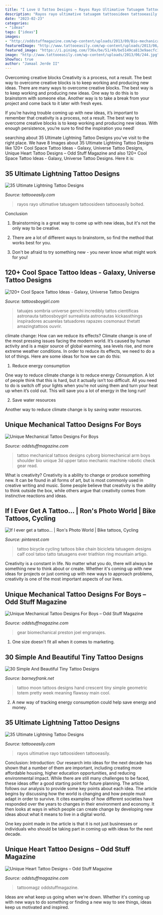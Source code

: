 ```yaml
---
title: "I Love U Tattoo Designs ~ Rayos Rayo Ultimative Tatuagem Tattoosideen Tattooeasily Bolted"
description: "Rayos rayo ultimative tatuagem tattoosideen tattooeasily bolted"
date: "2023-02-23"
categories:
- "ideas"
tags: ["ideas"]
images:
- "http://oddstuffmagazine.com/wp-content/uploads/2013/09/Bio-mechanical-Tattoo-4-560x800.jpg"
featuredImage: "http://www.tattooeasily.com/wp-content/uploads/2013/06/273.jpg"
featured_image: "https://i.pinimg.com/736x/be/51/49/be5149ca813e9aecfc182296d37fd280--cycling-tattoo-bicycle-tattoo.jpg"
image: "http://www.tattooeasily.com/wp-content/uploads/2013/06/244.jpg"
ShowToc: true
author: "Jamaal Jerde II"
---
```



Overcoming creative blocks
Creativity is a process, not a result. The best way to overcome creative blocks is to keep working and producing new ideas.
There are many ways to overcome creative blocks. The best way is to keep working and producing new ideas. One way to do this is to brainstorm with someone else. Another way is to take a break from your project and come back to it later with fresh eyes.

If you’re having trouble coming up with new ideas, it’s important to remember that creativity is a process, not a result. The best way to overcome creative blocks is to keep working and producing new ideas. With enough persistence, you’re sure to find the inspiration you need!

	

		
searching about 35 Ultimate Lightning Tattoo Designs you've visit to the right place. We have 8 Images about 35 Ultimate Lightning Tattoo Designs like 120+ Cool Space Tattoo Ideas - Galaxy, Universe Tattoo Designs, Unique Heart Tattoo Designs – Odd Stuff Magazine and also 120+ Cool Space Tattoo Ideas - Galaxy, Universe Tattoo Designs. Here it is:
		
    
## 35 Ultimate Lightning Tattoo Designs

<img loading=lazy src="http://www.tattooeasily.com/wp-content/uploads/2013/06/244.jpg" onerror="this.onerror=null;this.src='https://tse1.mm.bing.net/th?id=OIP.GA4gEE7JL9jgzxPDhLHvOwHaG0&amp;pid=15.1';" alt="35 Ultimate Lightning Tattoo Designs">

_Source: tattooeasily.com_

>rayos rayo ultimative tatuagem tattoosideen tattooeasily bolted. 

	

Conclusion
1. Brainstorming is a great way to come up with new ideas, but it's not the only way to be creative.
2. There are a lot of different ways to brainstorm, so find the method that works best for you.

3. Don't be afraid to try something new - you never know what might work for you!

    
## 120+ Cool Space Tattoo Ideas - Galaxy, Universe Tattoo Designs

<img loading=lazy src="https://cdn.tattoosboygirl.com/wp-content/uploads/2021/07/Space-tattoo-ideas-84.jpg" onerror="this.onerror=null;this.src='https://tse4.mm.bing.net/th?id=OIP.YSxSxYn0lZzxRU9NfmUQWgHaNn&amp;pid=15.1';" alt="120+ Cool Space Tattoo Ideas - Galaxy, Universe Tattoo Designs">

_Source: tattoosboygirl.com_

>tatuajes sombria universe genchi incredibly tattos científicas astronauta tattoosboygirl surrealista astronautas kickassthings inspiradores acuarelas tatuadores rapazes cosmonaut thetatt amazingtattoos ouvrir. 

	

climate change: How can we reduce its effects?
Climate change is one of the most pressing issues facing the modern world. It’s caused by human activity and is a major source of global warming, sea levels rise, and more extreme weather conditions. In order to reduce its effects, we need to do a lot of things. Here are some ideas for how we can do this:
1) Reduce energy consumption

One way to reduce climate change is to reduce energy Consumption. A lot of people think that this is hard, but it actually isn’t too difficult. All you need to do is switch off your lights when you’re not using them and turn your heat up when it’s cold out. This will save you a lot of energy in the long run! 

2) Save water resources

Another way to reduce climate change is by saving water resources.

    
## Unique Mechanical Tattoo Designs For Boys

<img loading=lazy src="http://oddstuffmagazine.com/wp-content/uploads/2013/09/Bio-mechanical-Tattoo-4-560x800.jpg" onerror="this.onerror=null;this.src='https://tse2.mm.bing.net/th?id=OIP.cQwBzZ8jOq3S_-X2_FEkrAHaKl&amp;pid=15.1';" alt="Unique Mechanical Tattoo Designs For Boys">

_Source: oddstuffmagazine.com_

>tattoo mechanical tattoos designs cyborg biomechanical arm boys shoulder bio unique 3d upper tatoo mechanic machine robotic check gear read. 

	

What is creativity?
Creativity is a ability to change or produce something new. It can be found in all forms of art, but is most commonly used in creative writing and music. Some people believe that creativity is the ability to think outside the box, while others argue that creativity comes from instinctive reactions and ideas.

    
## If I Ever Get A Tattoo… | Ron&#039;s Photo World | Bike Tattoos, Cycling

<img loading=lazy src="https://i.pinimg.com/736x/be/51/49/be5149ca813e9aecfc182296d37fd280--cycling-tattoo-bicycle-tattoo.jpg" onerror="this.onerror=null;this.src='https://tse4.mm.bing.net/th?id=OIP.HO0n5RNxBRg0zTfazbFtYAHaLH&amp;pid=15.1';" alt="If I ever get a tattoo… | Ron&#039;s Photo World | Bike tattoos, Cycling">

_Source: pinterest.com_

>tattoo bicycle cycling tattoos bike chain bicicleta tatuagem designs calf cool tatoo tatto tatuagens ever triathlon ring mountain artigo. 

	

Creativity is a constant in life. No matter what you do, there will always be something new to think about or create. Whether it's coming up with new ideas for projects or just coming up with new ways to approach problems, creativity is one of the most important aspects of our lives.

    
## Unique Mechanical Tattoo Designs For Boys – Odd Stuff Magazine

<img loading=lazy src="https://oddstuffmagazine.com/wp-content/uploads/2013/09/Bio-mechanical-Tattoo-17-600x800.jpg" onerror="this.onerror=null;this.src='https://tse3.mm.bing.net/th?id=OIP.Cq8GqEJu2NFrPkgzWhJMCgHaJ4&amp;pid=15.1';" alt="Unique Mechanical Tattoo Designs For Boys – Odd Stuff Magazine">

_Source: oddstuffmagazine.com_

>gear biomechanical preston joel engranajes. 

	

1. One size doesn't fit all when it comes to marketing.

    
## 30 Simple And Beautiful Tiny Tattoo Designs

<img loading=lazy src="http://www.barneyfrank.net/wp-content/uploads/2013/10/tiny-tattoos-4.jpg" onerror="this.onerror=null;this.src='https://tse1.mm.bing.net/th?id=OIP.Yjs9zCuKBfkqvs4fp_JNvwHaJ_&amp;pid=15.1';" alt="30 Simple And Beautiful Tiny Tattoo Designs">

_Source: barneyfrank.net_

>tattoo moon tattoos designs hand crescent tiny simple geometric totem pretty week meaning flawssy main cool. 

	

2. A new way of tracking energy consumption could help save energy and money.

    
## 35 Ultimate Lightning Tattoo Designs

<img loading=lazy src="http://www.tattooeasily.com/wp-content/uploads/2013/06/273.jpg" onerror="this.onerror=null;this.src='https://tse4.mm.bing.net/th?id=OIP.nZAkoo_HJmiNrJVxXySm5AHaJ3&amp;pid=15.1';" alt="35 Ultimate Lightning Tattoo Designs">

_Source: tattooeasily.com_

>rayos ultimative rayo tattoosideen tattooeasily. 

	

Conclusion:
Introduction: Our research into ideas for the next decade has shown that a number of them are important, including creating more affordable housing, higher education opportunities, and reducing environmental impact. While there are still many challenges to be faced, these ideas offer a good starting point for future planning. The article follows our analysis to provide some key points about each idea.
The article begins by discussing how the world is changing and how people must adapt in order to survive. It cites examples of how different societies have responded over the years to changes in their environment and economy. It then looks at ways in which people can create change by developing new ideas about what it means to live in a digital world.

One key point made in the article is that it is not just businesses or individuals who should be taking part in coming up with ideas for the next decade.

    
## Unique Heart Tattoo Designs – Odd Stuff Magazine

<img loading=lazy src="https://oddstuffmagazine.com/wp-content/uploads/2013/08/Heart-tattoo-designs-4-532x800.jpg" onerror="this.onerror=null;this.src='https://tse4.mm.bing.net/th?id=OIP.n4Ew6oQK4kmHC_Ior7yHLQHaLI&amp;pid=15.1';" alt="Unique Heart Tattoo Designs – Odd Stuff Magazine">

_Source: oddstuffmagazine.com_

>tattoomagz oddstuffmagazine. 

	

Ideas are what keep us going when we're down. Whether it's coming up with new ways to do something or finding a new way to see things, ideas keep us motivated and inspired.

